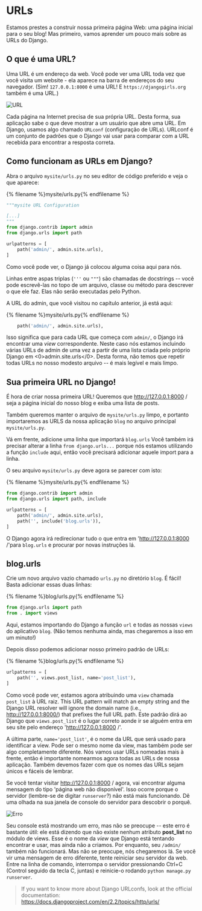 # URLs

Estamos prestes a construir nossa primeira página Web: uma página inicial para o seu blog! Mas primeiro, vamos aprender um pouco mais sobre as URLs do Django.

## O que é uma URL?

Uma URL é um endereço da web. Você pode ver uma URL toda vez que você visita um website - ela aparece na barra de endereços do seu navegador. (Sim! `127.0.0.1:8000` é uma URL! E `https://djangogirls.org` também é uma URL.)

![URL](images/url.png)

Cada página na Internet precisa de sua própria URL. Desta forma, sua aplicação sabe o que deve mostrar a um usuário que abre uma URL. Em Django, usamos algo chamado `URLconf` (configuração de URLs). URLconf é um conjunto de padrões que o Django vai usar para comparar com a URL recebida para encontrar a resposta correta.

## Como funcionam as URLs em Django?

Abra o arquivo `mysite/urls.py` no seu editor de código preferido e veja o que aparece:

{% filename %}mysite/urls.py{% endfilename %}

```python
"""mysite URL Configuration

[...]
"""
from django.contrib import admin
from django.urls import path

urlpatterns = [
    path('admin/', admin.site.urls),
]
```

Como você pode ver, o Django já colocou alguma coisa aqui para nós.

Linhas entre aspas triplas (`'''` ou `"""`) são chamadas de docstrings -- você pode escrevê-las no topo de um arquivo, classe ou método para descrever o que ele faz. Elas não serão executadas pelo Python.

A URL do admin, que você visitou no capítulo anterior, já está aqui:

{% filename %}mysite/urls.py{% endfilename %}

```python
    path('admin/', admin.site.urls),
```

Isso significa que para cada URL que começa com `admin/`, o Django irá encontrar uma *view* correspondente. Neste caso nós estamos incluindo várias URLs de admin de uma vez a partir de uma lista criada pelo próprio Django em <0>admin.site.urls</0>. Desta forma, não temos que repetir todas URLs no nosso modesto arquivo -- é mais legível e mais limpo.

## Sua primeira URL no Django!

É hora de criar nossa primeira URL! Queremos que http://127.0.0.1:8000 / seja a página inicial do nosso blog e exiba uma lista de posts.

Também queremos manter o arquivo de `mysite/urls.py` limpo, e portanto importaremos as URLS da nossa aplicação `blog` no arquivo principal `mysite/urls.py`.

Vá em frente, adicione uma linha que importará `blog.urls` Você também irá precisar alterar a linha `from django.urls...` porque nós estamos utilizando a função `include` aqui, então você precisará adicionar aquele import para a linha.

O seu arquivo `mysite/urls.py` deve agora se parecer com isto:

{% filename %}mysite/urls.py{% endfilename %}

```python
from django.contrib import admin
from django.urls import path, include

urlpatterns = [
    path('admin/', admin.site.urls),
    path('', include('blog.urls')),
]
```

O Django agora irá redirecionar tudo o que entra em 'http://127.0.0.1:8000 /'para `blog.urls` e procurar por novas instruções lá.

## blog.urls

Crie um novo arquivo vazio chamado `urls.py` no diretório `blog`. É fácil! Basta adicionar essas duas linhas:

{% filename %}blog/urls.py{% endfilename %}

```python
from django.urls import path
from . import views
```

Aqui, estamos importando do Django a função `url` e todas as nossas `views` do aplicativo `blog`. (Não temos nenhuma ainda, mas chegaremos a isso em um minuto!)

Depois disso podemos adicionar nosso primeiro padrão de URLs:

{% filename %}blog/urls.py{% endfilename %}

```python
urlpatterns = [
    path('', views.post_list, name='post_list'),
]
```

Como você pode ver, estamos agora atribuindo uma `view` chamada `post_list` à URL raiz. This URL pattern will match an empty string and the Django URL resolver will ignore the domain name (i.e., http://127.0.0.1:8000/) that prefixes the full URL path. Este padrão dirá ao Django que `views.post_list` é o lugar correto aonde ir se alguém entra em seu site pelo endereço 'http://127.0.0.1:8000 /'.

A última parte, `name='post_list'`, é o nome da URL que será usado para identificar a view. Pode ser o mesmo nome da view, mas também pode ser algo completamente diferente. Nós vamos usar URLs nomeadas mais à frente, então é importante nomearmos agora todas as URLs de nossa aplicação. Também devemos fazer com que os nomes das URLs sejam únicos e fáceis de lembrar.

Se você tentar visitar http://127.0.0.1:8000 / agora, vai encontrar alguma mensagem do tipo 'página web não disponível'. Isso ocorre porque o servidor (lembre-se de digitar `runserver`?) não está mais funcionando. Dê uma olhada na sua janela de console do servidor para descobrir o porquê.

![Erro](images/error1.png)

Seu console está mostrando um erro, mas não se preocupe -- este erro é bastante útil: ele está dizendo que não existe nenhum atributo **post_list** no módulo de views. Esse é o nome da *view* que Django está tentando encontrar e usar, mas ainda não a criamos. Por enquanto, seu `/admin/` também não funcionará. Mas não se preocupe, nós chegaremos lá. Se você vir uma mensagem de erro diferente, tente reiniciar seu servidor da web. Entre na linha de comando, interrompa o servidor pressionando Ctrl+C (Control seguido da tecla C, juntas) e reinicie-o rodando `python manage.py runserver`.

> If you want to know more about Django URLconfs, look at the official documentation: https://docs.djangoproject.com/en/2.2/topics/http/urls/